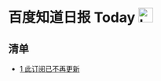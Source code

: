 # 百度知道日报 Today <img src="https://file.ipadown.com/tophub/assets/images/media/zhidao.baidu.com.png_50x50.png" width="30" alt="Logo"></img>

## 清单

* [1 此订阅已不再更新](https://feedx.net/)
